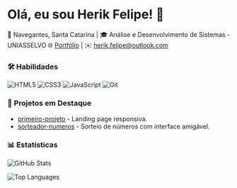 # Olá, eu sou Herik Felipe! 👋  

📍 Navegantes, Santa Catarina | 🎓 Análise e Desenvolvimento de Sistemas - UNIASSELVO
🌐 [Portfólio](#) | ✉️ herik.felipe@outlook.com  

### 🛠 Habilidades  
![HTML5](https://img.shields.io/badge/HTML5-E34F26?logo=html5&logoColor=white)
![CSS3](https://img.shields.io/badge/CSS3-1572B6?logo=css3&logoColor=white)
![JavaScript](https://img.shields.io/badge/JavaScript-F7DF1E?logo=javascript&logoColor=black)
![Git](https://img.shields.io/badge/Git-F05032?logo=git&logoColor=white)

### 📌 Projetos em Destaque  
- [primeiro-projeto](https://github.com/herikf/primeiro-projeto) - Landing page responsiva.  
- [sorteador-numeros](https://github.com/herikf/sorteador-numeros) - Sorteio de números com interface amigável.  

### 📊 Estatísticas  
![GitHub Stats](https://github-readme-stats.vercel.app/api?username=herikf&show_icons=true&theme=dracula&hide=issues)

![Top Languages](https://github-readme-stats.vercel.app/api/top-langs/?username=herikf&layout=compact&theme=dracula)
